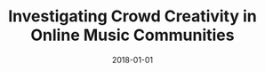 ---
title: "Investigating Crowd Creativity in Online Music Communities"
collection: publications
category: manuscripts
permalink: /publication/2018-01-01-Investigating-Crowd-Creativity-in-Online-Music-Communities
date: 2018-01-01
venue: 'In Proc. ACM Hum. Comput. Interact.'
paperurl: 'https://doi.org/10.1145/3274296'
citation: ' Fabio Calefato,  Giuseppe Iaffaldano,  Filippo Lanubile,  Federico Maiorano, &quot;Investigating Crowd Creativity in Online Music Communities.&quot; <i>In Proc. ACM Hum. Comput. Interact.</i>, 2018. DOI: <a href="https://doi.org/10.1145/3274296">10.1145/3274296</a>.'
doi: 10.1145/3274296'
---